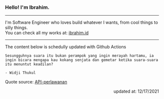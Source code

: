 <h3>Hello! I'm Ibrahim.</h3>

---

I'm Software Engineer who loves build whatever I wants, from cool things to silly things. <br>
You can check all my works at: [ibrahim.id](https://ibrahim.id)

---

The content below is schedully updated with Github Actions

    Sesungguhnya suara itu bukan perampok yang ingin merayah hartamu, ia ingin bicara mengapa kau kokang senjata dan gemetar ketika suara-suara itu menuntut keadilan?

    - Widji Thukul

Quote source: [API-perlawanan](https://github.com/ibamibrhm/api-perlawanan)

<div dir="rtl">
updated at: 12/17/2021
</div>